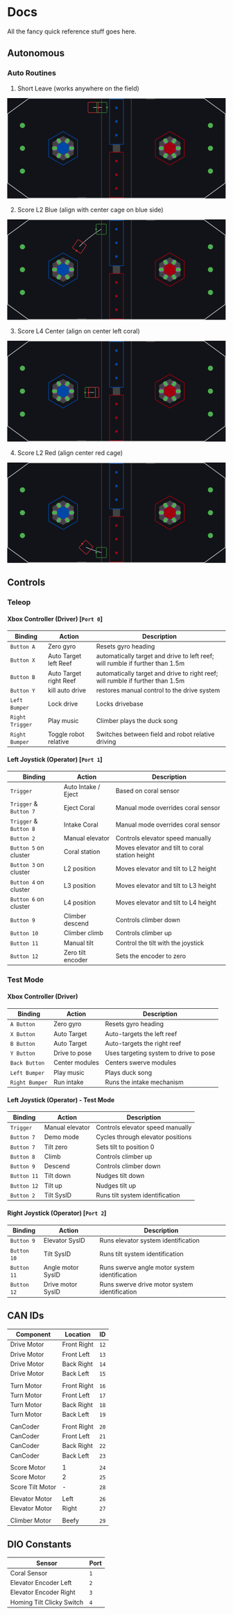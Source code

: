 # Docs

All the fancy quick reference stuff goes here.

## Autonomous

### Auto Routines

1. Short Leave (works anywhere on the field)

![Short Leave](autos/leave-short.png)

2. Score L2 Blue (align with center cage on blue side)

![Score L2 Blue](autos/l2-blue.png)

3. Score L4 Center (align on center left coral)

![Score L4 Center](autos/l4-center.png)

4. Score L2 Red (align center red cage)

![Score L2 Red](autos/l2-red.png)
## Controls

### Teleop

#### Xbox Controller (Driver) [`Port 0`]

| Binding         | Action | Description |
| --------------- | ------ | ----------- |
| `Button A`      | Zero gyro | Resets gyro heading |
| `Button X`      | Auto Target left Reef  | automatically target and drive to left reef; will rumble if further than 1.5m  |
| `Button B`      | Auto Target right Reef | automatically target and drive to right reef; will rumble if further than 1.5m |
| `Button Y`      | kill auto drive | restores manual control to the drive system |
| `Left Bumper`   | Lock drive | Locks drivebase |
| `Right Trigger` | Play music | Climber plays the duck song |
| `Right Bumper`  | Toggle robot relative  | Switches between field and robot relative driving |

#### Left Joystick (Operator) [`Port 1`]

| Binding                | Action              | Description                                     |
| ---------------------- | ------------------- | ----------------------------------------------- |
| `Trigger`              | Auto Intake / Eject | Based on coral sensor                           |
| `Trigger` & `Button 7` | Eject Coral         | Manual mode overrides coral sensor              |
| `Trigger` & `Button 8` | Intake Coral        | Manual mode overrides coral sensor              |
| `Button 2`             | Manual elevator     | Controls elevator speed manually                |
| `Button 5` on cluster  | Coral station       | Moves elevator and tilt to coral station height |
| `Button 3` on cluster  | L2 position         | Moves elevator and tilt to L2 height            |
| `Button 4` on cluster  | L3 position         | Moves elevator and tilt to L3 height            |
| `Button 6` on cluster  | L4 position         | Moves elevator and tilt to L4 height            |
| `Button 9`             | Climber descend     | Controls climber down                           |
| `Button 10`            | Climber climb       | Controls climber up                             |
| `Button 11`            | Manual tilt         | Control the tilt with the joystick              |
| `Button 12`            | Zero tilt encoder   | Sets the encoder to zero                        |

### Test Mode

#### Xbox Controller (Driver)

| Binding         | Action          | Description                            |
| --------------- | --------------- | -------------------------------------- |
| `A Button`      | Zero gyro       | Resets gyro heading                    |
| `X Button`      | Auto Target     | Auto-targets the left reef             |
| `B Button`      | Auto Target     | Auto-targets the right reef            |
| `Y Button`      | Drive to pose   | Uses targeting system to drive to pose |
| `Back Button`   | Center modules  | Centers swerve modules                 |
| `Left Bumper`   | Play music      | Plays duck song                        |
| `Right Bumper`  | Run intake      | Runs the intake mechanism              |

#### Left Joystick (Operator) - Test Mode

| Binding     | Action          | Description                       |
| ----------- | --------------- | --------------------------------- |
| `Trigger`   | Manual elevator | Controls elevator speed manually  |
| `Button 7`  | Demo mode       | Cycles through elevator positions |
| `Button 7`  | Tilt zero       | Sets tilt to position 0           |
| `Button 8`  | Climb           | Controls climber up               |
| `Button 9`  | Descend         | Controls climber down             |
| `Button 11` | Tilt down       | Nudges tilt down                  |
| `Button 12` | Tilt up         | Nudges tilt up                    |
| `Button 2`  | Tilt SysID      | Runs tilt system identification   |

#### Right Joystick (Operator) [`Port 2`]

| Binding     | Action            | Description                                   |
| ----------- | ----------------- | --------------------------------------------- |
| `Button 9`  | Elevator SysID    | Runs elevator system identification           |
| `Button 10` | Tilt SysID        | Runs tilt system identification               |
| `Button 11` | Angle motor SysID | Runs swerve angle motor system identification |
| `Button 12` | Drive motor SysID | Runs swerve drive motor system identification |

## CAN IDs

| Component        | Location    | ID   |
| ---------------- | ----------- | ---- |
| Drive Motor      | Front Right | `12` |
| Drive Motor      | Front Left  | `13` |
| Drive Motor      | Back Right  | `14` |
| Drive Motor      | Back Left   | `15` |
|                  |             |
| Turn Motor       | Front Right | `16` |
| Turn Motor       | Front Left  | `17` |
| Turn Motor       | Back Right  | `18` |
| Turn Motor       | Back Left   | `19` |
|                  |             |
| CanCoder         | Front Right | `20` |
| CanCoder         | Front Left  | `21` |
| CanCoder         | Back Right  | `22` |
| CanCoder         | Back Left   | `23` |
|                  |             |
| Score Motor      | 1           | `24` |
| Score Motor      | 2           | `25` |
| Score Tilt Motor | -           | `28` |
|                  |             |
| Elevator Motor   | Left        | `26` |
| Elevator Motor   | Right       | `27` |
|                  |             |
| Climber Motor    | Beefy       | `29` |

## DIO Constants

| Sensor                    | Port |
| ------------------------- | ---- |
| Coral Sensor              | `1`  |
| Elevator Encoder Left     | `2`  |
| Elevator Encoder Right    | `3`  |
| Homing Tilt Clicky Switch | `4`  |
